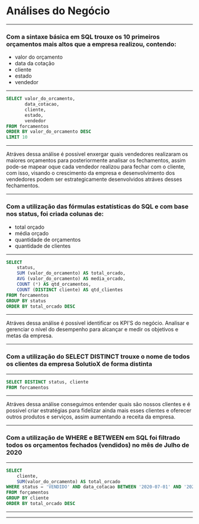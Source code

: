 # Análises do Negócio
***
### Com a sintaxe básica em SQL trouxe os 10 primeiros  orçamentos mais altos que a empresa realizou, contendo:
- valor do orçamento
- data da cotação
- cliente
- estado
- vendedor
***
```sql
SELECT valor_do_orcamento, 
       data_cotacao, 
       cliente, 
       estado,
       vendedor
FROM forcamentos
ORDER BY valor_do_orcamento DESC
LIMIT 10
```
***
Atráves dessa análise é possivel enxergar quais vendedores realizaram os maiores orçamentos para posteriormente analisar os fechamentos, assim pode-se mapear oque cada vendedor realizou para fechar com o cliente, com isso, visando o crescimento da empresa e desenvolvimento dos vendedores podem ser estrategicamente desenvolvidos atráves desses fechamentos.
***
### Com a utilização das fórmulas estatísticas do SQL e com base nos status, foi criada colunas de:
- total orçado
- média orçado
- quantidade de orçamentos
- quantidade de clientes
***
```SQL
SELECT 
    status,
    SUM (valor_do_orcamento) AS total_orcado,
    AVG (valor_do_orcamento) AS media_orcado,
    COUNT (*) AS qtd_orcamentos,
    COUNT (DISTINCT cliente) AS qtd_clientes
FROM forcamentos
GROUP BY status
ORDER BY total_orcado DESC
```
***
Atráves dessa análise é possivel identificar os KPI'S do negócio. Analisar e gerenciar o nível do desempenho para alcançar e medir os objetivos e metas da empresa.
***
### Com a utilização do SELECT DISTINCT trouxe o nome de todos os clientes da empresa SolutioX de forma distinta
***
```sql
SELECT DISTINCT status, cliente
FROM forcamentos
```
***
Atráves dessa análise conseguimos entender quais são nossos clientes e é possivel criar estratégias para fidelizar ainda mais esses clientes e oferecer outros produtos e serviços, assim aumentando a receita da empresa.
***
### Com a utilização de WHERE e BETWEEN em SQL foi filtrado todos os orçamentos fechados (vendidos) no mês de Julho de 2020
***
```sql
SELECT 
    cliente,
    SUM(valor_do_orcamento) AS total_orcado
WHERE status = 'VENDIDO' AND data_cotacao BETWEEN '2020-07-01' AND '2020-07-31'
FROM forçamentos
GROUP BY cliente
ORDER BY total_orcado DESC
```
***

***
